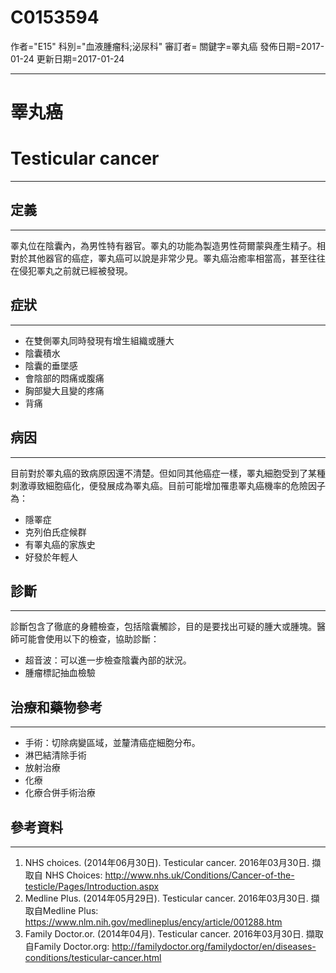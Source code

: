# C0153594
作者="E15"
科別="血液腫瘤科;泌尿科"
審訂者=
關鍵字=睪丸癌
發佈日期=2017-01-24
更新日期=2017-01-24

----------
# 睪丸癌
# Testicular cancer
----------
## 定義
----------

睪丸位在陰囊內，為男性特有器官。睪丸的功能為製造男性荷爾蒙與產生精子。相對於其他器官的癌症，睪丸癌可以說是非常少見。睪丸癌治癒率相當高，甚至往往在侵犯睪丸之前就已經被發現。

## 症狀
----------
- 在雙側睪丸同時發現有增生組織或腫大
- 陰囊積水
- 陰囊的垂墜感
- 會陰部的悶痛或腹痛
- 胸部變大且變的疼痛
- 背痛
## 病因
----------

目前對於睪丸癌的致病原因還不清楚。但如同其他癌症一樣，睪丸細胞受到了某種刺激導致細胞癌化，便發展成為睪丸癌。目前可能增加罹患睪丸癌機率的危險因子為：

- 隱睪症
- 克列伯氏症候群
- 有睪丸癌的家族史
- 好發於年輕人
## 診斷
----------

診斷包含了徹底的身體檢查，包括陰囊觸診，目的是要找出可疑的腫大或腫塊。醫師可能會使用以下的檢查，協助診斷：

- 超音波：可以進一步檢查陰囊內部的狀況。
- 腫瘤標記抽血檢驗
## 治療和藥物參考
----------
- 手術：切除病變區域，並釐清癌症細胞分布。
- 淋巴結清除手術
- 放射治療
- 化療
- 化療合併手術治療 
## 參考資料
----------
1. NHS choices. (2014年06月30日). Testicular cancer. 2016年03月30日. 擷取自 NHS Choices: 
  http://www.nhs.uk/Conditions/Cancer-of-the-testicle/Pages/Introduction.aspx
2. Medline Plus. (2014年05月29日). Testicular cancer. 2016年03月30日. 擷取自Medline Plus: 
  https://www.nlm.nih.gov/medlineplus/ency/article/001288.htm
3. Family Doctor.or. (2014年04月). Testicular cancer. 2016年03月30日. 擷取自Family Doctor.org: 
  http://familydoctor.org/familydoctor/en/diseases-conditions/testicular-cancer.html

